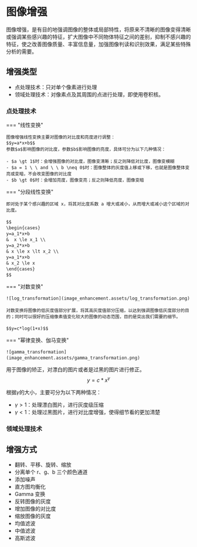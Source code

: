 # 图像增强

图像增强，是有目的地强调图像的整体或局部特性，将原来不清晰的图像变得清晰或强调某些感兴趣的特征，扩大图像中不同物体特征之间的差别，抑制不感兴趣的特征，使之改善图像质量、丰富信息量，加强图像判读和识别效果，满足某些特殊分析的需要。

## 增强类型

- 点处理技术：只对单个像素进行处理
- 领域处理技术：对像素点及其周围的点进行处理，即使用卷积核。

### 点处理技术

=== "线性变换"

    图像增强线性变换主要对图像的对比度和亮度进行调整：
    $$y=a*x+b$$
    参数$a$影响图像的对比度，参数$b$影响图像的亮度，具体可分为以下几种情况：

    - $a \gt 1$时：会增强图像的对比度，图像变清晰；反之则降低对比度，图像变模糊
    - $a = 1 \ \ and \ \ b \neq 0$时：图像整体的灰度值上移或下移，也就是图像整体变亮或变暗，不会改变图像的对比度
    - $b \gt 0$时：会增加亮度，图像变亮；反之则降低亮度，图像变暗

=== "分段线性变换"

    即对处于某个感兴趣的区域 x，将其对比度系数 a 增大或减小，从而增大或减小这个区域的对比度。

    $$
    \begin{cases}
    y=a_1*x+b
    &  x \le x_1 \\
    y=a_2*x+b
    & x \le x \lt x_2 \\
    y=a_1*x+b
    & x_2 \le x
    \end{cases}
    $$

=== "对数变换"

    ![log_transformation](image_enhancement.assets/log_transformation.png)

    对数变换将图像的低灰度值部分扩展，将其高灰度值部分压缩，以达到强调图像低灰度部分的目的；同时可以很好的压缩像素值变化较大的图像的动态范围，目的是突出我们需要的细节。

    $$y=c*log(1+x)$$

=== "幂律变换、伽马变换"

    ![gamma_transformation](image_enhancement.assets/gamma_transformation.png)

用于图像的矫正，对漂白的图片或者是过黑的图片进行修正。
$$y=c*x^{\gamma}$$

根据$\gamma$的大小，主要可分为以下两种情况：

- $\gamma \gt 1$：处理漂白图片，进行灰度级压缩
- $\gamma \lt 1$：处理过黑图片，进行对比度增强，使得细节看的更加清楚

### 领域处理技术

## 增强方式

- 翻转、平移、旋转、缩放
- 分离单个 r、g、b 三个颜色通道
- 添加噪声
- 直方图均衡化
- Gamma 变换
- 反转图像的灰度
- 增加图像的对比度
- 缩放图像的灰度
- 均值滤波
- 中值滤波
- 高斯滤波
